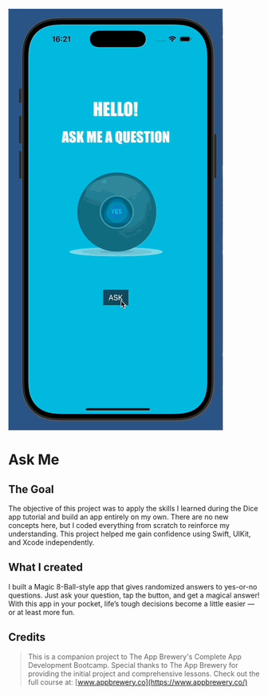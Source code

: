 ![App Demo](APP%20Gif/AskMeGifGitHub.gif)

# Ask Me

## The Goal

The objective of this project was to apply the skills I learned during the Dice app tutorial and build an app entirely on my own. There are no new concepts here, but I coded everything from scratch to reinforce my understanding. This project helped me gain confidence using Swift, UIKit, and Xcode independently.

## What I created

I built a Magic 8-Ball-style app that gives randomized answers to yes-or-no questions. Just ask your question, tap the button, and get a magical answer! With this app in your pocket, life’s tough decisions become a little easier — or at least more fun.

## Credits
>This is a companion project to The App Brewery's Complete App Development Bootcamp. Special thanks to The App Brewery for providing the initial project and comprehensive lessons. Check out the full course at: [www.appbrewery.co](https://www.appbrewery.co/)
